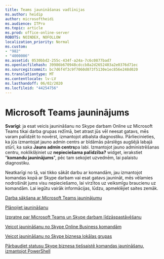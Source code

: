 ```yaml
---
title: Teams jaunināšanas vadlīnijas
ms.author: heidip
author: microsoftheidi
ms.audience: ITPro
ms.topic: article
ms.prod: office-online-server
ROBOTS: NOINDEX, NOFOLLOW
localization_priority: Normal
ms.custom:
- "982"
- "4000006"
ms.assetid: 0530bbd2-255c-434f-a24a-7c6c0877bad7
ms.openlocfilehash: 39986b670948cdccb8a2d2652403a2e0376d71ec
ms.sourcegitcommit: bc7d6f4f3c9f7060d073f5130e1ec856e248d020
ms.translationtype: MT
ms.contentlocale: lv-LV
ms.lasthandoff: 06/02/2020
ms.locfileid: "44254756"
---
```

# <a name="microsoft-teams-upgrade"></a>Microsoft Teams jauninājums

**Svarīgi**: ja esat veicis jaunināšanu no Skype darbam Online uz Microsoft Teams tikai darba grupas režīmā, bet atrast jūs vēl neesat gatavs, mēs varam palīdzēt to novērst, izmantojot atbalsta diagnostiku. Pārliecinieties, ka jūs izmantojat jauno admin centrs ar bīdāmās pārslēgs augšējā labajā stūrī, ka saka **Jauns admin centrs**pa labi. Izmantojot jauno administrēšanas centru, noklikšķiniet uz **nepieciešama palīdzība?** widget, ierakstiet "**komandu jauninājums**", pēc tam sekojiet uzvednēm, lai palaistu diagnostiku.

Neatkarīgi no tā, vai tikko sākāt darbu ar komandām, jau izmantojot komandas kopā ar Skype darbam vai esat gatavs jaunināt, mēs vēlamies nodrošināt jums visu nepieciešamo, lai virzītos uz veiksmīgu braucienu uz komandām. Lai iegūtu vairāk informācijas, lūdzu, apmeklējiet saites zemāk.

[Darba sākšana ar Microsoft Teams jauninājumu](https://docs.microsoft.com/MicrosoftTeams/upgrade-start-here)

[Plānojiet jaunināšanu](https://docs.microsoft.com/MicrosoftTeams/upgrade-plan-journey)

[Izpratne par Microsoft Teams un Skype darbam līdzāspastāvēšanu](https://docs.microsoft.com/MicrosoftTeams/teams-and-skypeforbusiness-coexistence-and-interoperability)

[Veicot jaunināšanu no Skype Online Business komandām](https://docs.microsoft.com/MicrosoftTeams/upgrade-to-teams-execute-skypeforbusinessonline)

[Veicot jaunināšanu no Skype biznesa lokālas grupas](https://docs.microsoft.com/MicrosoftTeams/upgrade-to-teams-execute-skypeforbusinesshybridonprem)
 
[Pārbaudiet statusu Skype biznesa tiešsaistē komandas jaunināšanu, izmantojot PowerShell](https://docs.microsoft.com/powershell/module/skype/get-csteamsupgradestatus?view=skype-ps)